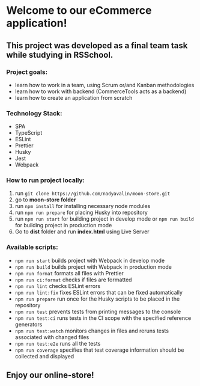 # Welcome to our eCommerce application!

## This project was developed as a final team task while studying in RSSchool.

### Project goals:

- learn how to work in a team, using Scrum or/and Kanban methodologies
- learn how to work with backend (CommerceTools acts as a backend)
- learn how to create an application from scratch

### Technology Stack:

- SPA
- TypeScript
- ESLint
- Prettier
- Husky
- Jest
- Webpack

### How to run project locally:

1. run `git clone https://github.com/nadyavalin/moon-store.git`
2. go to **moon-store folder**
3. run `npm install` for installing necessary node modules
4. run `npm run prepare` for placing Husky into repository
5. run `npm run start` for building project in develop mode or `npm run build` for building project in production mode
6. Go to **dist** folder and run **index.html** using Live Server

### Available scripts:

- `npm run start` builds project with Webpack in develop mode
- `npm run build` builds project with Webpack in production mode
- `npm run format` formats all files with Prettier
- `npm run ci:format` checks if files are formatted
- `npm run lint` checks ESLint errors
- `npm run lint:fix` fixes ESLint errors that can be fixed automatically
- `npm run prepare` run once for the Husky scripts to be placed in the repository
- `npm run test` prevents tests from printing messages to the console
- `npm run test:ci` runs tests in the CI scope with the specified reference generators
- `npm run test:watch` monitors changes in files and reruns tests associated with changed files
- `npm run test:e2e` runs all the tests
- `npm run coverage` specifies that test coverage information should be collected and displayed

## Enjoy our online-store!
